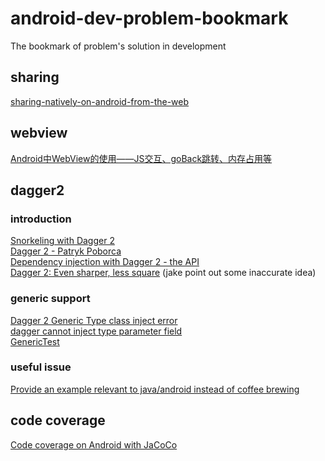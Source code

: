 # android-dev-problem-bookmark
The bookmark of problem's solution in development

## sharing
[sharing-natively-on-android-from-the-web](https://paul.kinlan.me/sharing-natively-on-android-from-the-web/)

## webview
[Android中WebView的使用——JS交互、goBack跳转、内存占用等](http://gk969.com/android-webview/)

## dagger2
### introduction
[Snorkeling with Dagger 2](https://github.com/konmik/konmik.github.io/wiki/Snorkeling-with-Dagger-2)  
[Dagger 2 - Patryk Poborca](https://speakerdeck.com/oorosco/dagger-2-patryk-poborca)  
[Dependency injection with Dagger 2 - the API](http://frogermcs.github.io/dependency-injection-with-dagger-2-the-api/)  
[Dagger 2: Even sharper, less square](https://blog.gouline.net/2015/05/04/dagger-2-even-sharper-less-square/) (jake point out some inaccurate idea)
### generic support
[Dagger 2 Generic Type class inject error](http://www.coderhelps.xyz/code/32498912-dagger-2-generic-type-class-inject-error.html)  
[dagger cannot inject type parameter field](http://stackoverflow.com/questions/28079276/dagger-cannot-inject-type-parameter-field)  
[GenericTest](https://github.com/google/dagger/blob/master/compiler/src/it/functional-tests/src/test/java/test/GenericTest.java)  

### useful issue
[Provide an example relevant to java/android instead of coffee brewing](https://github.com/google/dagger/issues/262)  

## code coverage
[Code coverage on Android with JaCoCo](https://blog.gouline.net/2015/06/23/code-coverage-on-android-with-jacoco/)
